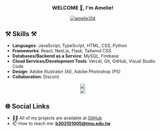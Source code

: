
<h3 align="center">WELCOME 👋, I'm Amelie!</h3>

<p align="center">
  <a href="https://github.com/amelie314"><img align="center" src="https://github-readme-stats.vercel.app/api/top-langs?username=amelie314&show_icons=true&locale=en&layout=compact&theme=tokyonight" alt="amelie314" /></a>
</p>

## ⚒️ Skills ⚒️

- **Languages**: JavaScript, TypeScript, HTML, CSS, Python
- **Frameworks**: React, Next.js, Flask, Tailwind CSS
- **Databases/Backend as a Service**: MySQL, Firebase
- **Cloud Services/Development Tools**: Vercel, Git, GitHub, Visual Studio Code
- **Design**: Adobe Illustrator (AI), Adobe Photoshop (PS)
- **Collaboration**: Discord

<div align="center">
  <img src="https://skillicons.dev/icons?i=react,nextjs,tailwind,ts,html,css,javascript,github,vercel" /><br>
  <img src="https://skillicons.dev/icons?i=mysql,python,flask,vscode,git,discord,ai,ps" /><br>
</div>

## 🌐 Social Links

- 👨‍💻 All of my projects are available at [GitHub](https://github.com/amelie314?tab=repositories)
- 📫 How to reach me: **b303101005@tmu.edu.tw**

<!--
**amelie314/amelie314** is a ✨ _special_ ✨ repository because its `README.md` (this file) appears on your GitHub profile.
-->


